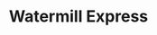 ---
title: "Watermill Express"
url: /phoenix/watermill-express-north-35th-avenue/
shop: beverages
---